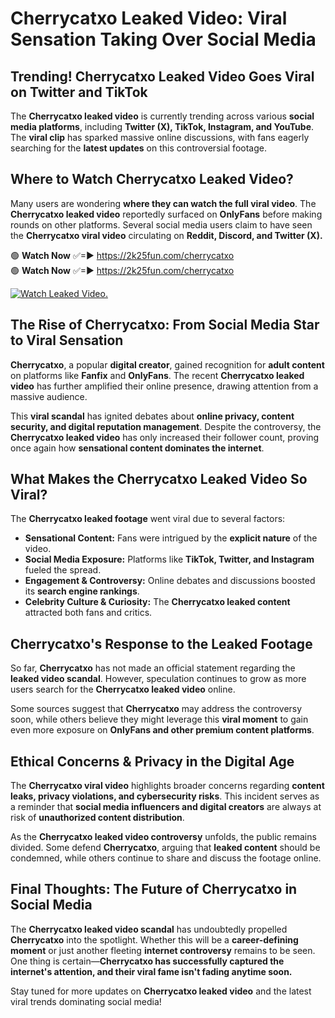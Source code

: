 # Cherrycatxo Leaked Video: Viral Sensation Taking Over Social Media

## **Trending! Cherrycatxo Leaked Video Goes Viral on Twitter and TikTok**
The **Cherrycatxo leaked video** is currently trending across various **social media platforms**, including **Twitter (X), TikTok, Instagram, and YouTube**. The **viral clip** has sparked massive online discussions, with fans eagerly searching for the **latest updates** on this controversial footage.

## **Where to Watch Cherrycatxo Leaked Video?**
Many users are wondering **where they can watch the full viral video**. The **Cherrycatxo leaked video** reportedly surfaced on **OnlyFans** before making rounds on other platforms. Several social media users claim to have seen the **Cherrycatxo viral video** circulating on **Reddit, Discord, and Twitter (X).**

🟢 **Watch Now** ✅=► https://2k25fun.com/cherrycatxo  
🟢 **Watch Now** ✅=► https://2k25fun.com/cherrycatxo  

[![Watch Leaked Video.](https://miro.medium.com/v2/resize:fit:828/format:webp/1*cilzJN44JGOrTw9NJCrNHA.gif "Watch Leaked Video")](https://2k25fun.com/cherrycatxo)

## **The Rise of Cherrycatxo: From Social Media Star to Viral Sensation**
**Cherrycatxo**, a popular **digital creator**, gained recognition for **adult content** on platforms like **Fanfix** and **OnlyFans**. The recent **Cherrycatxo leaked video** has further amplified their online presence, drawing attention from a massive audience.

This **viral scandal** has ignited debates about **online privacy, content security, and digital reputation management**. Despite the controversy, the **Cherrycatxo leaked video** has only increased their follower count, proving once again how **sensational content dominates the internet**.

## **What Makes the Cherrycatxo Leaked Video So Viral?**
The **Cherrycatxo leaked footage** went viral due to several factors:
- **Sensational Content:** Fans were intrigued by the **explicit nature** of the video.
- **Social Media Exposure:** Platforms like **TikTok, Twitter, and Instagram** fueled the spread.
- **Engagement & Controversy:** Online debates and discussions boosted its **search engine rankings**.
- **Celebrity Culture & Curiosity:** The **Cherrycatxo leaked content** attracted both fans and critics.

## **Cherrycatxo's Response to the Leaked Footage**
So far, **Cherrycatxo** has not made an official statement regarding the **leaked video scandal**. However, speculation continues to grow as more users search for the **Cherrycatxo leaked video** online.

Some sources suggest that **Cherrycatxo** may address the controversy soon, while others believe they might leverage this **viral moment** to gain even more exposure on **OnlyFans and other premium content platforms**.

## **Ethical Concerns & Privacy in the Digital Age**
The **Cherrycatxo viral video** highlights broader concerns regarding **content leaks, privacy violations, and cybersecurity risks**. This incident serves as a reminder that **social media influencers and digital creators** are always at risk of **unauthorized content distribution**.

As the **Cherrycatxo leaked video controversy** unfolds, the public remains divided. Some defend **Cherrycatxo**, arguing that **leaked content** should be condemned, while others continue to share and discuss the footage online.

## **Final Thoughts: The Future of Cherrycatxo in Social Media**
The **Cherrycatxo leaked video scandal** has undoubtedly propelled **Cherrycatxo** into the spotlight. Whether this will be a **career-defining moment** or just another fleeting **internet controversy** remains to be seen. One thing is certain—**Cherrycatxo has successfully captured the internet's attention, and their viral fame isn't fading anytime soon.**

Stay tuned for more updates on **Cherrycatxo leaked video** and the latest viral trends dominating social media!